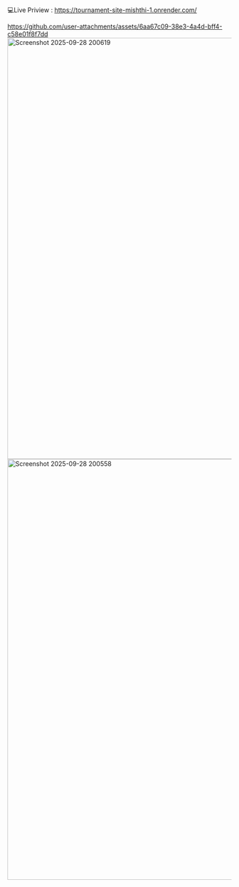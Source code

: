 💻Live Priview : 
https://tournament-site-mishthi-1.onrender.com/



https://github.com/user-attachments/assets/6aa67c09-38e3-4a4d-bff4-c58e01f8f7dd
<img width="1919" height="946" alt="Screenshot 2025-09-28 200619" src="https://github.com/user-attachments/assets/c3f0f9dd-1362-4ab5-9aea-beb669d5e27d" />
<img width="1919" height="945" alt="Screenshot 2025-09-28 200558" src="https://github.com/user-attachments/assets/a11bf127-b6cf-423f-9610-02d99fab603e" />

